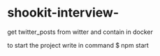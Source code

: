 # shookit-interview-
get twitter_posts from witter
and contain in docker 

to start the project write in command $ npm start
